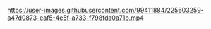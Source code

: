 

https://user-images.githubusercontent.com/99411884/225603259-a47d0873-eaf5-4e5f-a733-f798fda0a71b.mp4

